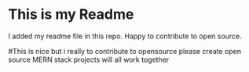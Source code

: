 # This is my Readme

I added my readme file in this repo.
Happy to contribute to open source.

#This is nice but i really to contribute to opensource please create open source MERN stack projects will all work together
